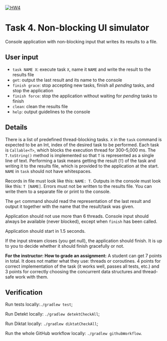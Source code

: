 [![HW4](https://github.com/Belosnegova/Programming-in-Kotlin-homework-4/actions/workflows/HW4.yml/badge.svg)](https://github.com/Belosnegova/Programming-in-Kotlin-homework-4/actions/workflows/HW4.yml)

# Task 4. Non-blocking UI simulator

Console application with non-blocking input that writes its results to a file.

## User input
- `task NAME X`: execute task `X`, name it `NAME` and write the result to the results file
- `get`: output the last result and its name to the console
- `finish grace`: stop accepting new tasks, finish all _pending_ tasks, and stop the application
- `finish force`: stop the application without waiting for _pending_ tasks to finish
- `clean`: clean the results file
- `help`: output guidelines to the console

## Details

There is a list of predefined thread-blocking tasks. `X` in the `task` command is expected to be an Int, index of the desired task to be performed. Each task is `Callable<T>`, which blocks the execution thread for 300–5,000 ms. The `T.toString()` method is implemented so that `T` is represented as a single line of text. Performing a task means getting the result (`T`) of the task and writing it to the results file, which is provided to the application at the start. `NAME` in `task` should not have whitespaces.

Records in file must look like this: `NAME: T`. Outputs in the console must look like this: `T [NAME]`. Errors must not be written to the results file. You can write them to a separate file or print to the console.

The `get` command should read the representation of the last result and output it together with the name that the result/task was given.

Application should not use more than 6 threads. Console input should always be available (never blocked), except when `finish` has been called.

Application should start in 1.5 seconds.

If the input stream closes (you get null), the application should finish. It is up to you to decide whether it should finish gracefully or not.

**For the instructor: How to grade an assignment:** 
A student can get 7 points in total. It does not matter what they use: threads or coroutines. 4 points for correct implementation of the task (it works well, passes all tests, etc.) and 3 points for correctly choosing the concurrent data structures and thread-safe work with them.

## Verification

Run tests locally:`./gradlew test`;

Run Detekt locally: `./gradlew detektCheckAll`;

Run Diktat locally: `./gradlew diktatCheckAll`;

Run the whole GitHub workflow locally: `./gradlew githubWorkflow`.
